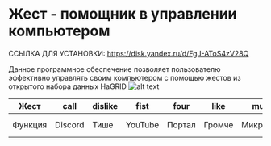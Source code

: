 # Жест - помощник в управлении компьютером

ССЫЛКА ДЛЯ УСТАНОВКИ: https://disk.yandex.ru/d/FgJ-AToS4zV28Q

Данное программное обеспечение позволяет пользователю эффективно управлять своим компьютером с помощью жестов из открытого набора данных HaGRID
![alt text](https://cdn-app.sberdevices.ru/asset/sites_2048/aHR0cHM6Ly9jZG4tYXBwLnNiZXJkZXZpY2VzLnJ1L21pc2MvMC4wLjAvYXNzZXRzL2NvbW1vbi9jNjhhNzZhN19nZXN0dXJlcy5qcGc=)

Жест | call | dislike | fist | four | like | mute | ok | one | palm | peace | peace_inverted | rock | stop | stop_inverted | three | three2 | two_up | two_up_inverted
--- | --- | --- | --- |--- |--- |--- |--- |--- |--- |--- |--- |--- |--- |--- |--- |--- |--- |---
Функция | Discord | Тише | YouTube | Портал | Громче | Микрофон | ВК | GitHub | Почта | Ярче | Тусклее | Музыка | MS Office | MS Word | Телеграм | WhatsApp | Громкость 100 | Громкость 0
